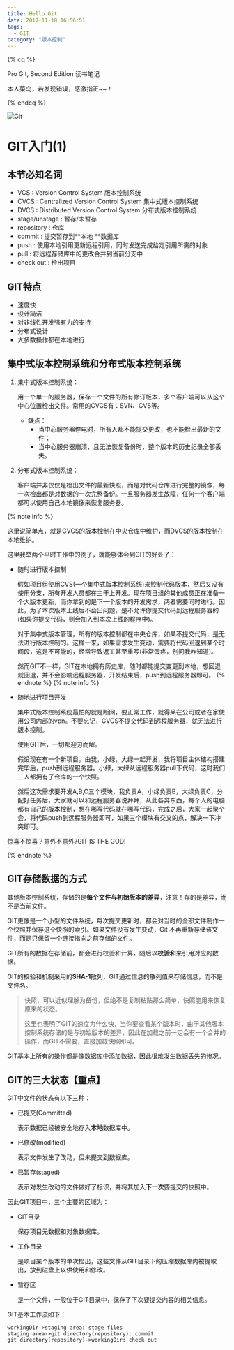 ```yaml
---
title: Hello Git
date: 2017-11-18 16:56:51
tags:
  - GIT
category: "版本控制"
---
```


{% cq %}

Pro Git, Second Edition 读书笔记

本人菜鸟，若发现错误，感激指正~~！

{% endcq %}
<!-- more -->
<!-- toc -->

![Git](http://ouq9v8coj.bkt.clouddn.com/images/versionControll.bmp)

# GIT入门(1) 

## 本节必知名词

- VCS : Version Control System 版本控制系统
- CVCS : Centralized Version Control System 集中式版本控制系统
- DVCS : Distributed Version Control System 分布式版本控制系统
- stage/unstage : 暂存/未暂存
- repository : 仓库
- commit : 提交暂存到**本地 **数据库
- push : 使用本地引用更新远程引用，同时发送完成给定引用所需的对象
- pull : 将远程存储库中的更改合并到当前分支中
- check out : 检出项目

## GIT特点

- 速度快
- 设计简洁
- 对非线性开发强有力的支持
- 分布式设计
- 大多数操作都在本地进行


## 集中式版本控制系统和分布式版本控制系统

1. 集中式版本控制系统：

   用一个单一的服务器，保存一个文件的所有修订版本，多个客户端可以从这个中心位置检出文件。常用的CVCS有：SVN、CVS等。

   - 缺点：
     - 当中心服务器停电时，所有人都不能提交更改，也不能检出最新的文件；
     - 当中心服务器崩溃，且无法恢复备份时，整个版本的历史纪录全部丢失。

2. 分布式版本控制系统：

   客户端并非仅仅是检出文件的最新快照，而是对代码仓库进行完整的镜像，每一次检出都是对数据的一次完整备份。一旦服务器发生故障，任何一个客户端都可以使用自己本地镜像来恢复服务器。

{% note info %}

这里说简单点，就是CVCS的版本控制在中央仓库中维护，而DVCS的版本控制在本地维护。

这里我举两个平时工作中的例子，就能够体会到GIT的好处了：

- 随时进行版本控制

  假如项目组使用CVS(一个集中式版本控制系统)来控制代码版本，然后又没有使用分支，所有开发人员都在主干上开发。现在项目组的其他成员正在准备一个大版本更新，而你拿到的是下一个版本的开发需求，两者需要同时进行。因此，为了本次版本上线后不会出问题，是不允许你提交代码到远程服务器的(如果你提交代码，则会加入到本次上线的程序中)。

  对于集中式版本管理，所有的版本控制都在中央仓库，如果不提交代码，是无法进行版本控制的。这样一来，如果需求发生变动，需要将代码回退到某个时间段，这是不可能的，经常导致返工甚至重写(非常蛋疼，别问我咋知道)。

  然而GIT不一样，GIT在本地拥有历史库，随时都能提交变更到本地，想回退就回退，并不会影响远程服务器，开发结束后，push到远程服务器即可。
{% endnote %}
{% note info %}
- 随地进行项目开发

  集中式版本控制系统最怕的就是断网，要正常工作，就得呆在公司或者在家使用公司内部的vpn。不要忘记，CVCS不提交代码到远程服务器，就无法进行版本控制。

  使用GIT后，一切都迎刃而解。

  假设现在有一个新项目，由我，小绿，大绿一起开发，我将项目主体结构搭建完毕后，push到远程服务器。小绿，大绿从远程服务器pull下代码，这时我们三人都拥有了仓库的一个快照。

  然后这次需求要开发A,B,C三个模块，我负责A，小绿负责B，大绿负责C，分配好任务后，大家就可以和远程服务器说拜拜，从此各奔东西，每个人的电脑都有自己的版本控制，想在哪写代码就在哪写代码，完成之后，大家一起聚个会，将代码push到远程服务器即可，如果三个模块有交叉的点，解决一下冲突即可。

惊喜不惊喜？意外不意外?GIT IS THE GOD!

{% endnote %}

## GIT存储数据的方式

其他版本控制系统，存储的是**每个文件与初始版本的差异**，注意！存的是差异，而不是当前文件。

GIT更像是一个小型的文件系统，每次提交更新时，都会对当时的全部文件制作一个快照并保存这个快照的索引。如果文件没有发生变动，Git 不再重新存储该文件，而是只保留一个链接指向之前存储的文件。

GIT所有的数据在存储前，都会进行校验和计算，随后以**校验和**来引用对应的数据。

GIT的校验和机制采用的**SHA-1**散列，GIT通过信息的散列值来存储信息，而不是文件名。

> 快照，可以近似理解为备份，但绝不是复制粘贴那么简单，快照能用来恢复原来的状态。
>
> 这里也表明了GIT的速度为什么快，当你要查看某个版本时，由于其他版本控制系统存储的是与初始版本的差异，因此在加载之前一定会有一个合并的操作，而GIT不需要，直接加载快照即可。

GIT基本上所有的操作都是像数据库中添加数据，因此很难发生数据丢失的惨况。

## GIT的三大状态【重点】

GIT中文件的状态有以下三种：

- 已提交(Committed)

  表示数据已经被安全地存入**本地**数据库中。

- 已修改(modified)

  表示文件发生了改动，但未提交到数据库。

- 已暂存(staged)

  表示对发生改动的文件做好了标识，并将其加入**下一次**要提交的快照中。

因此GIT项目中，三个主要的区域为：

- GIT目录

  保存项目元数据和对象数据库。

- 工作目录

  是项目某个版本的单次检出，这些文件从GIT目录下的压缩数据库内被提取出，放到磁盘上以供使用和修改。

- 暂存区

  是一个文件，一般位于GIT目录中，保存了下次要提交内容的相关信息。

GIT基本工作流如下：    

```sequence
workingDir->staging area: stage files
staging area->git directory(repository): commit
git directory(repository)->workingDir: check out
```
```flow
```